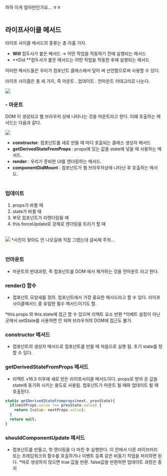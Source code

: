 하하 이게 얼마만인가요... ㅎㅎ </br></br>

## 라이프사이클 메서드



라이프 사이클 메서드의 종류는 총 아홉 가지.


- **Will** 접두사가 붙은 메서드 → 어떤 작업을 작동하기 전에 실행되는 메서드
- **Did **접두사가 붙은 메서드는 어떤 작업을 작동한 후에 실행되는 메서드

이러한 메서드들은 우리가 컴포넌트 클래스에서 덮어 써 선언함으로써 사용할 수 있다.

라이프 사이클은 총 세 가지, 즉 마운트 . 업데이트 . 언마운트 카테고리로 나눈다.</br>

![](https://velog.velcdn.com/images/zeroeuni/post/75bca3c3-37f2-4aea-a942-c602c2f33cf4/image.png)
</br>

### - 마운트

DOM 이 생성되고 웹 브라우저 상에 나타나는 것을 마운트라고 한다. 이떄 호출하는 메서드는 다음과 같다.

![](https://velog.velcdn.com/images/zeroeuni/post/4400df28-1a72-43f1-8035-8cbfd7c767dc/image.png)


- **constructor**: 컴포넌트를 새로 만들 때 마다 호출되는 클래스 생성자 메서드
- **getDerivedStateFromProps** : props에 있는 값을 state에 넣을 때 사용하는 메서드.
- **render** : 우리가 준비한 UI를 렌더링하는 메서드.
- **componentDidMount** : 컴포넌트가 웹 브라우저상에 나타난 후 호출하는 메서드.</br></br>

### 업데이트

1. props가 바뀔 때
2. state가 바뀔 때
3. 부모 컴포넌트가 리렌더링될 때
4. this.forceUpdate로 강제로 렌더링을 트리거 할 때</br></br>

![](https://velog.velcdn.com/images/zeroeuni/post/8005a3e7-fc81-4d3b-a6fa-5f5e59819eaa/image.png)
*사진이 찾아도 안 나오길래 직접 그렸는데 글씨체 주의...</br></br>


### 언마운트

- 마운트의 반대과정, 즉 컴포넌트를 DOM 에서 제거하는 것을 언마운트 라고 한다.

### render() 함수

- 컴포넌트 모양새를 정의. 컴포넌트에서 가장 중요한 메서드라고 할 수 있다. 라이프사이클메서드 중 유일한 필수 메서드이기도 함.
 
 *this.props 와 this.state에 접근 할 수 있으며 리액트 요소 반환
 *이베트 설정이 아닌 곳에서 setState를 사용하면 안 되며 브라우저의  DOM에 접근도 불가.
 
### constructor 메서드
- 컴포넌트의 생성자 메서드로 컴포넌트를 만들 때 처음으로 실행 됨. 초기 state를 정할 수 있다.

### getDerivedStateFromProps 메서드
- 리액트 v16.3 이후에 새로 만든 라이프사이클 메서드이다. props로 받아 온 값을 state에 동기화 시키는 용도로 사용됨. 컴포넌트가 마운트 될 때와 업데이트 될 때 호출된다.
``` javascript
static getDerivedStateFromprops(next, prevState){
  if(nextProps.value !== prevState.value) {
    return {value: nextProps.value};
  }
  return null;
}
```

### shouldComponentUpdate 메서드
- 컴포넌트를 만들고, 첫 렌더링을 다 마친 후 실행한다. 이 안에서 다른 라이브러리 또는 프레임워크의 함수를 호출하거나 이벤트 등록 같은 비동기 작업을 처리하면 된다.
*따로 생성하지 않으면 true 값을 반환. false값을 반환하면 업데이트 과정은 중지
